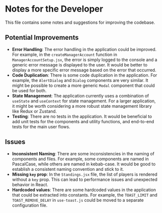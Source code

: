 # Notes for the Developer

This file contains some notes and suggestions for improving the codebase.

## Potential Improvements

- **Error Handling**: The error handling in the application could be improved. For example, in the `createManagerAccount` function in `ManagerAccountSetup.jsx`, the error is simply logged to the console and a generic error message is displayed to the user. It would be better to display a more specific error message based on the error that occurred.
- **Code Duplication**: There is some code duplication in the application. For example, the `AlertDialog` and `Dialog` components are very similar. It might be possible to create a more generic `Modal` component that could be used for both.
- **State Management**: The application currently uses a combination of `useState` and `useContext` for state management. For a larger application, it might be worth considering a more robust state management library like Redux or Zustand.
- **Testing**: There are no tests in the application. It would be beneficial to add unit tests for the components and utility functions, and end-to-end tests for the main user flows.

## Issues

- **Inconsistent Naming**: There are some inconsistencies in the naming of components and files. For example, some components are named in PascalCase, while others are named in kebab-case. It would be good to establish a consistent naming convention and stick to it.
- **Missing `key` prop**: In the `Standings.jsx` file, the list of players is rendered without a `key` prop. This can lead to performance issues and unexpected behavior in React.
- **Hardcoded values**: There are some hardcoded values in the application that could be extracted into constants. For example, the `TOAST_LIMIT` and `TOAST_REMOVE_DELAY` in `use-toast.js` could be moved to a separate configuration file.
